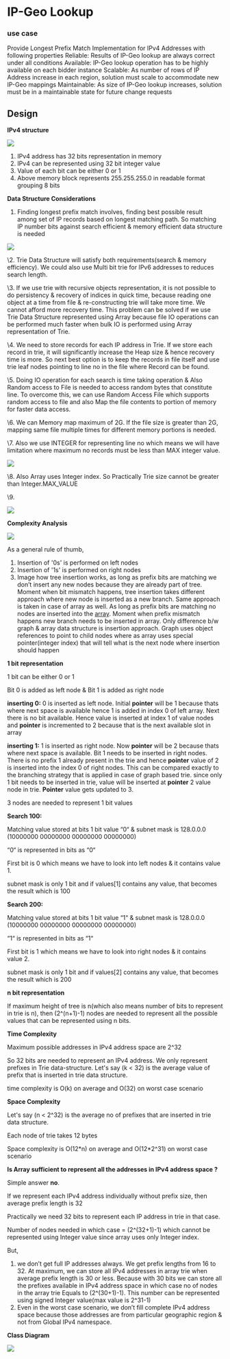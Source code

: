 ﻿# **IP-Geo Lookup**
### **use case**
Provide Longest Prefix Match Implementation for IPv4 Addresses with following properties
Reliable: Results of IP-Geo lookup are always correct under all conditions
Available: IP-Geo lookup operation has to be highly available on each bidder instance
Scalable: As number of rows of IP Address increase in each region, solution must scale to accommodate new IP-Geo mappings
Maintainable: As size of IP-Geo lookup increases, solution must be in a maintainable state for future change requests

## **Design**
**IPv4 structure**

![](IP-Geo+Lookup.001.png) 

1. IPv4 address has 32 bits representation in memory
1. IPv4 can be represented using 32 bit integer value
1. Value of each bit can be either 0 or 1
1. Above memory block represents 255.255.255.0 in readable format grouping 8 bits

**Data Structure Considerations**

1. Finding longest prefix match involves, finding best possible result among set of IP records based on longest matching path. So matching IP number bits against search efficient & memory efficient data structure is needed

![](IP-Geo+Lookup.002.png) 

\2. Trie Data Structure will satisfy both requirements(search & memory efficiency). We could also use Multi bit trie for IPv6 addresses to reduces search length.

\3. If we use trie with recursive objects representation, it is not possible to do persistency & recovery of indices in quick time, because reading one object at a time from file & re-constructing trie will take more time. We cannot afford more recovery time. This problem can be solved if we use Trie Data Structure represented using Array because file IO operations can be performed much faster when bulk IO is performed using Array representation of Trie.

\4. We need to store records for each IP address in Trie. If we store each record in trie, it will significantly increase the Heap size & hence recovery time is more. So next best option is to keep the records in file itself and use trie leaf nodes pointing to line no in the file where Record can be found.

\5. Doing IO operation for each search is time taking operation & Also Random access to File is needed to access random bytes that constitute line. To overcome this, we can use Random Access File which supports random access to file and also Map the file contents to portion of memory for faster data access.

\6. We can Memory map maximum of 2G. If the file size is greater than 2G, mapping same file multiple times for different memory portions is needed.

\7. Also we use INTEGER for representing line no which means we will have limitation where maximum no records must be less than MAX integer value.

![](IP-Geo+Lookup.003.png) 

\8. Also Array uses Integer index. So Practically Trie size cannot be greater than Integer.MAX\_VALUE

\9. 

![](IP-Geo+Lookup.004.png) 

**Complexity Analysis**

![](IP-Geo+Lookup.005.png) 

As a general rule of thumb, 

1. Insertion of '0s' is performed on left nodes
1. Insertion of '1s' is performed on right nodes
1. Image how tree insertion works, as long as prefix bits are matching we don’t insert any new nodes because they are already part of tree. Moment when bit mismatch happens, tree insertion takes different approach where new node is inserted as a new branch. Same approach is taken in case of array as well. As long as prefix bits are matching no nodes are inserted into the [array](http://array.It). Moment when prefix mismatch happens new branch needs to be inserted in array. Only difference b/w graph & array data structure is insertion approach. Graph uses object references to point to child nodes where as array uses special pointer(integer index) that will tell what is the next node where insertion should happen

**1 bit representation**

1 bit can be either 0 or 1

Bit 0 is added as left node & Bit 1 is added as right node

**inserting 0:** 0 is inserted as left node. Initial **pointer** will be 1 because thats where next space is available hence 1 is added in index 0 of left array. Next there is no bit available. Hence value is inserted at index 1 of value nodes and **pointer** is incremented to 2 because that is the next available slot in array

**inserting 1:** 1 is inserted as right node. Now **pointer** will be 2 because thats where next space is available. Bit 1 needs to be inserted in right nodes. There is no prefix 1 already present in the trie and hence **pointer** value of 2 is inserted into the index 0 of right nodes. This can be compared exactly to the branching strategy that is applied in case of graph based trie. since only 1 bit needs to be inserted in trie, value will be inserted at **pointer** 2 value node in trie. **Pointer** value gets updated to 3.

3 nodes are needed to represent 1 bit values

**Search 100:**

Matching value stored at bits 1 bit value “0“ & subnet mask is 128.0.0.0 (10000000 00000000 00000000 00000000)

“0“ is represented in bits as “0“

First bit is 0 which means we have to look into left nodes & it contains value 1.

subnet mask is only 1 bit and if values[1] contains any value, that becomes the result which is 100

**Search 200:**

Matching value stored at bits 1 bit value “1“ & subnet mask is 128.0.0.0 (10000000 00000000 00000000 00000000)

“1“ is represented in bits as “1“

First bit is 1 which means we have to look into right nodes & it contains value 2.

subnet mask is only 1 bit and if values[2] contains any value, that becomes the result which is 200

**n bit representation**

If maximum height of tree is n(which also means number of bits to represent in trie is n), then (2^(n+1)-1) nodes are needed to represent all the possible values that can be represented using n bits.

**Time Complexity**

Maximum possible addresses in IPv4 address space are 2^32

So 32 bits are needed to represent an IPv4 address. We only represent prefixes in Trie data-structure. Let's say (k < 32) is the average value of prefix that is inserted in trie data structure.

time complexity is O(k) on average and O(32) on worst case scenario

**Space Complexity**

Let's say (n < 2^32) is the average no of prefixes that are inserted in trie data structure.

Each node of trie takes 12 bytes

Space complexity is O(12\*n) on average and O(12\*2^31) on worst case scenario

**Is Array sufficient to represent all the addresses in IPv4 address space ?**

Simple answer **no**.

If we represent each IPv4 address individually without prefix size, then average prefix length is 32

Practically we need 32 bits to represent each IP address in trie in that case.

Number of nodes needed in which case = (2^(32+1)-1) which cannot be represented using Integer value since array uses only Integer index. 

But, 

1. we don’t get full IP addresses always. We get prefix lengths from 16 to 32. At maximum, we can store all IPv4 addresses in array trie when average prefix length is 30 or less. Because with 30 bits we can store all the prefixes available in IPv4 address space in which case no of nodes in the array trie Equals to (2^(30+1)-1). This number can be represented using signed Integer value(max value is 2^31-1)
1. Even in the worst case scenario, we don’t fill complete IPv4 address space because those addresses are from particular geographic region & not from Global IPv4 namespace.

**Class Diagram**

![](IP-Geo+Lookup.006.png) 
